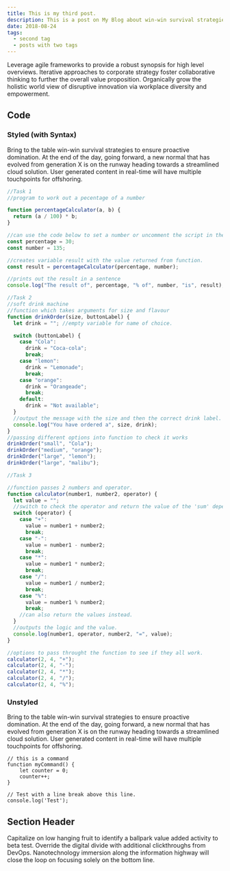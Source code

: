 ```yaml
---
title: This is my third post.
description: This is a post on My Blog about win-win survival strategies.
date: 2018-08-24
tags:
  - second tag
  - posts with two tags
---
```

Leverage agile frameworks to provide a robust synopsis for high level overviews. Iterative approaches to corporate strategy foster collaborative thinking to further the overall value proposition. Organically grow the holistic world view of disruptive innovation via workplace diversity and empowerment.

## Code

### Styled (with Syntax)

Bring to the table win-win survival strategies to ensure proactive domination. At the end of the day, going forward, a new normal that has evolved from generation X is on the runway heading towards a streamlined cloud solution. User generated content in real-time will have multiple touchpoints for offshoring.

```js
//Task 1
//program to work out a pecentage of a number

function percentageCalculator(a, b) {
  return (a / 100) * b;
}

//can use the code below to set a number or uncomment the script in the html to create an alert prompt to gather the input to use in the calculator.
const percentage = 30;
const number = 135;

//creates variable result with the value returned from function.
const result = percentageCalculator(percentage, number);

//prints out the result in a sentence
console.log("The result of", percentage, "% of", number, "is", result);

//Task 2
//soft drink machine
//function which takes arguments for size and flavour
function drinkOrder(size, buttonLabel) {
  let drink = ""; //empty variable for name of choice.

  switch (buttonLabel) {
    case "Cola":
      drink = "Coca-cola";
      break;
    case "lemon":
      drink = "Lemonade";
      break;
    case "orange":
      drink = "Orangeade";
      break;
    default:
      drink = "Not available";
  }
  //output the message with the size and then the correct drink label.
  console.log("You have ordered a", size, drink);
}
//passing different options into function to check it works
drinkOrder("small", "Cola");
drinkOrder("medium", "orange");
drinkOrder("large", "lemon");
drinkOrder("large", "malibu");

//Task 3

//function passes 2 numbers and operator.
function calculator(number1, number2, operator) {
  let value = "";
  //switch to check the operator and return the value of the 'sum' dependant on the operator.
  switch (operator) {
    case "+":
      value = number1 + number2;
      break;
    case "-":
      value = number1 - number2;
      break;
    case "*":
      value = number1 * number2;
      break;
    case "/":
      value = number1 / number2;
      break;
    case "%":
      value = number1 % number2;
      break;
    //can also return the values instead.
  }
  //outputs the logic and the value.
  console.log(number1, operator, number2, "=", value);
}

//options to pass throught the function to see if they all work.
calculator(2, 4, "+");
calculator(2, 4, "-");
calculator(2, 4, "*");
calculator(2, 4, "/");
calculator(2, 4, "%");

```

### Unstyled

Bring to the table win-win survival strategies to ensure proactive domination. At the end of the day, going forward, a new normal that has evolved from generation X is on the runway heading towards a streamlined cloud solution. User generated content in real-time will have multiple touchpoints for offshoring.

```
// this is a command
function myCommand() {
	let counter = 0;
	counter++;
}

// Test with a line break above this line.
console.log('Test');
```

## Section Header

Capitalize on low hanging fruit to identify a ballpark value added activity to beta test. Override the digital divide with additional clickthroughs from DevOps. Nanotechnology immersion along the information highway will close the loop on focusing solely on the bottom line.
